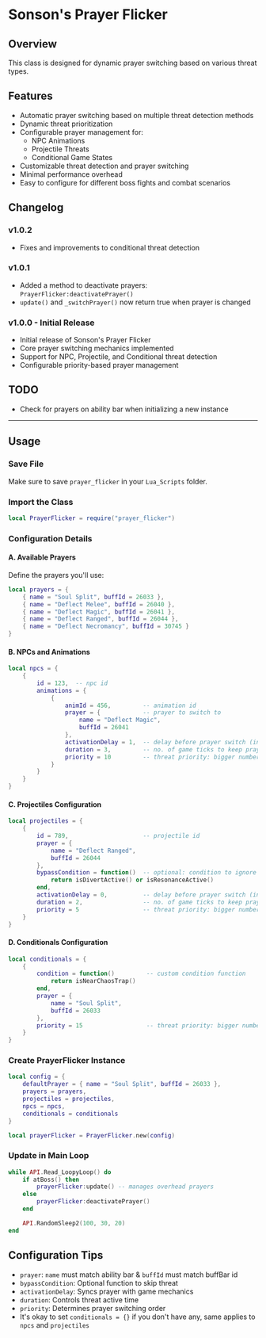 # Sonson's Prayer Flicker

## Overview
This class is designed for dynamic prayer switching based on various threat types.

## Features
- Automatic prayer switching based on multiple threat detection methods
- Dynamic threat prioritization
- Configurable prayer management for:
  - NPC Animations
  - Projectile Threats
  - Conditional Game States
- Customizable threat detection and prayer switching
- Minimal performance overhead
- Easy to configure for different boss fights and combat scenarios

## Changelog
### v1.0.2
- Fixes and improvements to conditional threat detection

### v1.0.1
- Added a method to deactivate prayers: `PrayerFlicker:deactivatePrayer()`
- `update()` and `_switchPrayer()` now return true when prayer is changed

### v1.0.0 - Initial Release
- Initial release of Sonson's Prayer Flicker
- Core prayer switching mechanics implemented
- Support for NPC, Projectile, and Conditional threat detection
- Configurable priority-based prayer management

## TODO
- Check for prayers on ability bar when initializing a new instance
---
## Usage

### Save File
Make sure to save `prayer_flicker` in your `Lua_Scripts` folder.

### Import the Class
```lua
local PrayerFlicker = require("prayer_flicker")
```

### Configuration Details

#### A. Available Prayers
Define the prayers you'll use:
```lua
local prayers = {
    { name = "Soul Split", buffId = 26033 },
    { name = "Deflect Melee", buffId = 26040 },
    { name = "Deflect Magic", buffId = 26041 },
    { name = "Deflect Ranged", buffId = 26044 },
    { name = "Deflect Necromancy", buffId = 30745 }
}
```

#### B. NPCs and Animations
```lua
local npcs = {
    {
        id = 123,  -- npc id
        animations = {
            {
                animId = 456,         -- animation id
                prayer = {            -- prayer to switch to
                    name = "Deflect Magic", 
                    buffId = 26041
                },
                activationDelay = 1,  -- delay before prayer switch (in game ticks)
                duration = 3,         -- no. of game ticks to keep prayer active
                priority = 10         -- threat priority: bigger numbers get priority
            }
        }
    }
}
```

#### C. Projectiles Configuration
```lua
local projectiles = {
    {
        id = 789,                     -- projectile id
        prayer = {
            name = "Deflect Ranged", 
            buffId = 26044
        },
        bypassCondition = function()  -- optional: condition to ignore this projectile
            return isDivertActive() or isResonanceActive()
        end,
        activationDelay = 0,          -- delay before prayer switch (in game ticks)
        duration = 2,                 -- no. of game ticks to keep prayer active
        priority = 5                  -- threat priority: bigger numbers get priority
    }
}
```

#### D. Conditionals Configuration
```lua
local conditionals = {
    {
        condition = function()         -- custom condition function
            return isNearChaosTrap()
        end,
        prayer = {
            name = "Soul Split", 
            buffId = 26033
        },
        priority = 15                  -- threat priority: bigger numbers get priority
    }
}
```

### Create PrayerFlicker Instance
```lua
local config = {
    defaultPrayer = { name = "Soul Split", buffId = 26033 },
    prayers = prayers,
    projectiles = projectiles,
    npcs = npcs,
    conditionals = conditionals
}

local prayerFlicker = PrayerFlicker.new(config)
```

### Update in Main Loop
```lua
while API.Read_LoopyLoop() do
    if atBoss() then
        prayerFlicker:update() -- manages overhead prayers
    else
        prayerFlicker:deactivatePrayer()
    end

    API.RandomSleep2(100, 30, 20)
end
```

## Configuration Tips
- `prayer`: `name` must match ability bar & `buffId` must match buffBar id
- `bypassCondition`: Optional function to skip threat
- `activationDelay`: Syncs prayer with game mechanics
- `duration`: Controls threat active time
- `priority`: Determines prayer switching order
- It's okay to set `conditionals = {}` if you don't have any, same applies to `npcs` and `projectiles`
